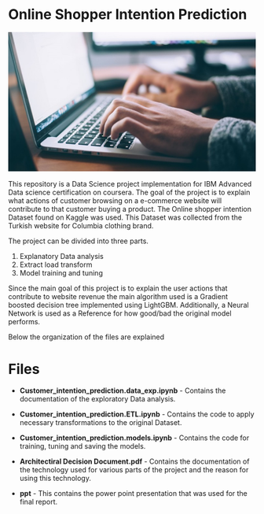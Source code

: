 # Online Shopper Intention Prediction



![](https://github.com/VIBHAVKULAVMODE/IBM_CAPSTONE_FINAL_PROJECT_VIBHAV/blob/master/online_browsing.jpg)

This repository is a Data Science project implementation for IBM Advanced Data science certification on coursera. The goal of the project is to explain what actions of   customer browsing on a e-commerce website will contribute to that customer buying a product. The Online shopper intention Dataset found on Kaggle was used. This Dataset was collected from the Turkish website for Columbia clothing brand. 

The project can be divided into three parts. 
1. Explanatory Data analysis 
2. Extract load transform 
3. Model training and tuning 

Since the main goal of this project is to explain the user actions that contribute to website revenue the main algorithm used is a Gradient boosted decision tree implemented using LightGBM. Additionally, a Neural Network is used as a Reference for how good/bad the original model performs. 

Below the organization of the files are explained



# Files
- **Customer_intention_prediction.data_exp.ipynb** - Contains the documentation of the exploratory Data analysis.

- **Customer_intention_prediction.ETL.ipynb** - Contains the code to apply necessary transformations to the original Dataset.

- **Customer_intention_prediction.models.ipynb** - Contains the code for  training, tuning and saving the models.

- **Architectiral Decision Document.pdf** - Contains the documentation of the technology used for various parts of the project  and the reason for using this technology.

- **ppt** - This contains the power point presentation that was used for the final report.
